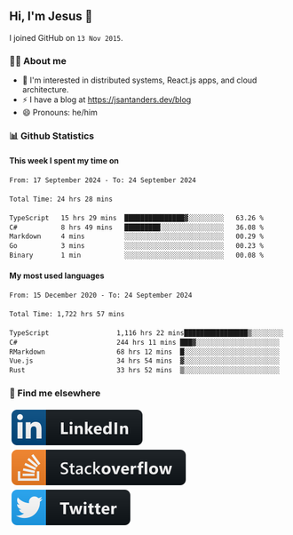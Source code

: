 ## Hi, I'm Jesus 👋

I joined GitHub on `13 Nov 2015`.

<!-- Talking about you -->

### 👨‍💻 About me

- 👦 I'm interested in distributed systems, React.js apps, and cloud architecture.
- ⚡️ I have a blog at <https://jsantanders.dev/blog>
- 😄 Pronouns: he/him

### 📊 Github Statistics

#### This week I spent my time on

<!--START_SECTION:weekly-->

```txt
From: 17 September 2024 - To: 24 September 2024

Total Time: 24 hrs 28 mins

TypeScript   15 hrs 29 mins  ███████████████▓░░░░░░░░░   63.26 %
C#           8 hrs 49 mins   █████████░░░░░░░░░░░░░░░░   36.08 %
Markdown     4 mins          ░░░░░░░░░░░░░░░░░░░░░░░░░   00.29 %
Go           3 mins          ░░░░░░░░░░░░░░░░░░░░░░░░░   00.23 %
Binary       1 min           ░░░░░░░░░░░░░░░░░░░░░░░░░   00.08 %
```

<!--END_SECTION:weekly-->

#### My most used languages

<!--START_SECTION:alltime-->

```txt
From: 15 December 2020 - To: 24 September 2024

Total Time: 1,722 hrs 57 mins

TypeScript                 1,116 hrs 22 mins████████████████▒░░░░░░░░   64.79 %
C#                         244 hrs 11 mins ███▓░░░░░░░░░░░░░░░░░░░░░   14.17 %
RMarkdown                  68 hrs 12 mins  █░░░░░░░░░░░░░░░░░░░░░░░░   03.96 %
Vue.js                     34 hrs 54 mins  ▓░░░░░░░░░░░░░░░░░░░░░░░░   02.03 %
Rust                       33 hrs 52 mins  ▒░░░░░░░░░░░░░░░░░░░░░░░░   01.97 %
```

<!--END_SECTION:alltime-->

### 📢 Find me elsewhere

<p>
  <a target="_blank" href="https://linkedin.com/in/jsantanders">
    <img src="https://github.com/jsantanders/jsantanders/blob/master/img/linkedin.svg" alt="LinkedIn" style="vertical-align:top; margin:4px">
  </a>
  
  <a target="_blank" href="https://stackoverflow.com/users/7318331/jesus-santander">
    <img src="https://github.com/jsantanders/jsantanders/blob/master/img/stackoverflow.svg" alt="StackOverflow" style="vertical-align:top; margin:4px">
  </a>
  
  <a target="_blank" href="http://twitter.com/jsantanders">
    <img src="https://github.com/jsantanders/jsantanders/blob/master/img/twitter.svg" alt="Twitter" style="vertical-align:top; margin:4px">
  </a>
</p>
